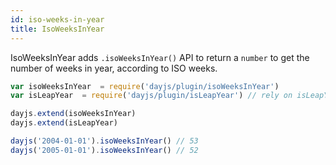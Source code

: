 ```yaml
---
id: iso-weeks-in-year
title: IsoWeeksInYear
---
```


IsoWeeksInYear adds `.isoWeeksInYear()` API to return a `number` to get the number of weeks in year, according to ISO weeks.

```javascript
var isoWeeksInYear  = require('dayjs/plugin/isoWeeksInYear')
var isLeapYear  = require('dayjs/plugin/isLeapYear') // rely on isLeapYear plugin

dayjs.extend(isoWeeksInYear)
dayjs.extend(isLeapYear)

dayjs('2004-01-01').isoWeeksInYear() // 53
dayjs('2005-01-01').isoWeeksInYear() // 52
```
